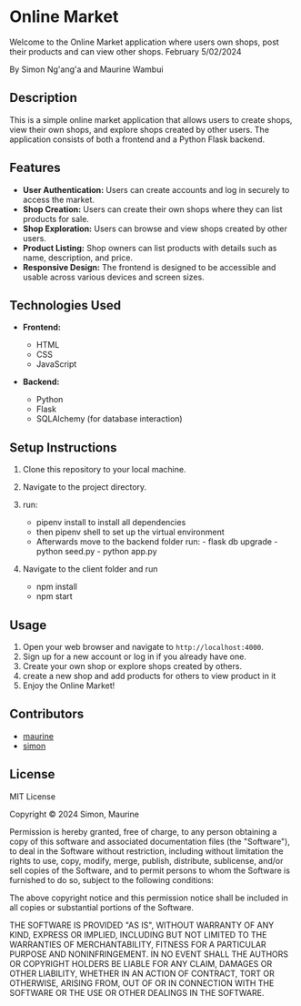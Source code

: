 # Online Market
Welcome to the Online Market application where users own shops, post their products and can view other shops. February 5/02/2024

By Simon Ng'ang'a and Maurine Wambui

## Description

This is a simple online market application that allows users to create shops, view their own shops, and explore shops created by other users. The application consists of both a frontend and a Python Flask backend.

## Features

- **User Authentication:** Users can create accounts and log in securely to access the market.
- **Shop Creation:** Users can create their own shops where they can list products for sale.
- **Shop Exploration:** Users can browse and view shops created by other users.
- **Product Listing:** Shop owners can list products with details such as name, description, and price.
- **Responsive Design:** The frontend is designed to be accessible and usable across various devices and screen sizes.

## Technologies Used

- **Frontend:**
  - HTML
  - CSS
  - JavaScript

- **Backend:**
  - Python
  - Flask
  - SQLAlchemy (for database interaction)

## Setup Instructions

1. Clone this repository to your local machine.
2. Navigate to the project directory.
3. run:  
    - pipenv  install to install all dependencies
    - then pipenv  shell  to set up the  virtual environment
    - Afterwards  move to the backend folder  run:
           - flask db upgrade
           - python seed.py
           - python app.py

4. Navigate  to the  client  folder  and run  
    - npm install
    - npm start

## Usage

1. Open your web browser and navigate to `http://localhost:4000`.
2. Sign up for a new account or log in if you already have one.
3. Create your own shop or explore shops created by others.
4. create  a new  shop  and add products  for others to view  product  in it
5. Enjoy  the Online Market!

## Contributors

- [maurine](https://github.com/maurineA)
- [simon](https://github.com/33-66)

## License

MIT License

Copyright © 2024 Simon, Maurine

Permission is hereby granted, free of charge, to any person obtaining a copy of this software and associated documentation files (the "Software"), to deal in the Software without restriction, including without limitation the rights to use, copy, modify, merge, publish, distribute, sublicense, and/or sell copies of the Software, and to permit persons to whom the Software is furnished to do so, subject to the following conditions:

The above copyright notice and this permission notice shall be included in all copies or substantial portions of the Software.

THE SOFTWARE IS PROVIDED "AS IS", WITHOUT WARRANTY OF ANY KIND, EXPRESS OR IMPLIED, INCLUDING BUT NOT LIMITED TO THE WARRANTIES OF MERCHANTABILITY, FITNESS FOR A PARTICULAR PURPOSE AND NONINFRINGEMENT. IN NO EVENT SHALL THE AUTHORS OR COPYRIGHT HOLDERS BE LIABLE FOR ANY CLAIM, DAMAGES OR OTHER LIABILITY, WHETHER IN AN ACTION OF CONTRACT, TORT OR OTHERWISE, ARISING FROM, OUT OF OR IN CONNECTION WITH THE SOFTWARE OR THE USE OR OTHER DEALINGS IN THE SOFTWARE.
